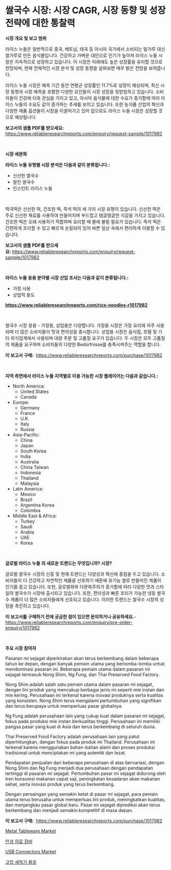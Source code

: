 <p><h1>쌀국수 시장: 시장 CAGR, 시장 동향 및 성장 전략에 대한 통찰력</h1></p><p><strong>시장 개요 및 보고 범위</strong></p>
<p><p>라이스 누들은 일반적으로 중국, 베트남, 태국 등 아시아 국가에서 소비되는 밀가루 대신 쌀가루로 만든 음식물입니다. 건강하고 가벼운 대안으로 인기가 높아져 라이스 누들 시장은 지속적으로 성장하고 있습니다. 이 시장은 미래에도 높은 성장률을 유지할 것으로 전망되며, 현재 전체적인 시장 분석 및 성장 동향을 살펴보면 매우 밝은 전망을 보여줍니다. </p><p>라이스 누들 시장은 예측 기간 동안 연평균 성장률인 11.7%로 성장이 예상되며, 최신 시장 동향과 시장 예측을 포함한 다양한 요인들이 시장 성장을 뒷받침하고 있습니다. 소비자들이 건강에 더욱 관심을 가지고 있고, 아시아 음식물에 대한 수요가 증가함에 따라 라이스 누들의 수요도 같이 증가하는 추세를 보이고 있습니다. 또한 농식품 산업의 혁신과 다양한 제품 옵션들이 시장을 이끌어가고 있어 앞으로도 라이스 누들 시장은 성장할 것으로 예상됩니다.</p></p>
<p><strong>보고서의 샘플 PDF를 받으세요:</strong> <a href="https://www.reliableresearchreports.com/enquiry/request-sample/1017982">https://www.reliableresearchreports.com/enquiry/request-sample/1017982</a></p>
<p>&nbsp;</p>
<p><strong>시장 세분화</strong></p>
<p><strong>라이스 누들 유형별 시장 분석은 다음과 같이 분류됩니다.:</strong></p>
<p><ul><li>신선한 쌀국수</li><li>말린 쌀국수</li><li>인스턴트 라이스 누들</li></ul></p>
<p>&nbsp;</p>
<p><p>떡국떡은 신선한 떡, 건조한 떡, 즉석 떡의 세 가지 시장 유형이 있습니다. 신선한 떡은 주로 신선한 재료를 사용하여 만들어지며 부드럽고 탱글탱글한 식감을 가지고 있습니다. 건조한 떡은 오래 사용하기 적합하며 요리할 때 물에 불릴 필요가 있습니다. 즉석 떡은 간편하게 조리할 수 있고 빠르게 손질되어 있어 바쁜 일상 속에서 편리하게 이용할 수 있습니다.</p></p>
<p><strong>보고서의 샘플 PDF를 받으세요:</strong>&nbsp;<a href="https://www.reliableresearchreports.com/enquiry/request-sample/1017982">https://www.reliableresearchreports.com/enquiry/request-sample/1017982</a></p>
<p>&nbsp;</p>
<p><strong> 라이스 누들 응용 분야별 시장 산업 조사는 다음과 같이 분류됩니다.:</strong></p>
<p><ul><li>가정 사용</li><li>상업적 용도</li></ul></p>
<p><strong><a href="https://www.reliableresearchreports.com/rice-noodles-r1017982">https://www.reliableresearchreports.com/rice-noodles-r1017982</a></strong></p>
<p>&nbsp;</p>
<p><p>쌀국수 시장 응용 - 가정용, 상업용은 다양합니다. 가정용 시장은 가정 요리에 자주 사용되며 더 많은 소비자들이 맛과 편의성을 중시합니다. 상업용 시장은 음식점, 호텔 및 기타 외식업계에서 사용되며 대량 주문 및 고품질 요구가 있습니다. 두 시장은 모두 고품질의 제품을 요구하며 소비자들의 다양한 Bedürfnisse를 충족시켜주는 역할을 합니다.</p></p>
<p><strong>이 보고서 구매:</strong>&nbsp; <a href="https://www.reliableresearchreports.com/purchase/1017982">https://www.reliableresearchreports.com/purchase/1017982</a></p>
<p>&nbsp;</p>
<p><strong>지역 측면에서 라이스 누들 지역별로 이용 가능한 시장 플레이어는 다음과 같습니다.:</strong></p>
<p><ul>
    <li>
        North America:
        <ul>
            <li>United States</li>
            <li>Canada</li>
        </ul>
    </li>
    <li>
        Europe:
        <ul>
            <li>Germany</li>
            <li>France</li>
            <li>U.K.</li>
            <li>Italy</li>
            <li>Russia</li>
        </ul>
    </li>
    <li>
        Asia-Pacific:
        <ul>
            <li>China</li>
            <li>Japan</li>
            <li>South Korea</li>
            <li>India</li>
            <li>Australia</li>
            <li>China Taiwan</li>
            <li>Indonesia</li>
            <li>Thailand</li>
            <li>Malaysia</li>
        </ul>
    </li>
    <li>
        Latin America:
        <ul>
            <li>Mexico</li>
            <li>Brazil</li>
            <li>Argentina Korea</li>
            <li>Colombia</li>
        </ul>
    </li>
    <li>
        Middle East & Africa:
        <ul>
            <li>Turkey</li>
            <li>Saudi</li>
            <li>Arabia</li>
            <li>UAE</li>
            <li>Korea</li>
        </ul>
    </li>
    </ul></p>
<p>&nbsp;</p>
<p><strong>글로벌 라이스 누들 의 새로운 트렌드는 무엇입니까? 시장?</strong></p>
<p><p>글로벌 쌀국수 시장의 신흥 및 현재 트렌드는 다양성과 혁신에 중점을 두고 있습니다. 소비자들이 더 건강하고 자연적인 제품을 선호하기 때문에 유기농 쌀로 만들어진 제품이 인기를 끌고 있습니다. 또한, 글로벌화와 다문화주의가 증가함에 따라 다양한 맛과 스타일의 쌀국수가 시장에 출시되고 있습니다. 또한, 편리성과 빠른 조리가 가능한 냉동 쌀국수 제품이 더 많은 소비자들에게 선호되고 있습니다. 이러한 트렌드는 쌀국수 시장의 성장을 촉진하고 있습니다.</p></p>
<p><strong>이 보고서를 구매하기 전에 궁금한 점이 있으면 문의하거나 공유하세요.</strong>- <a href="https://www.reliableresearchreports.com/enquiry/pre-order-enquiry/1017982">https://www.reliableresearchreports.com/enquiry/pre-order-enquiry/1017982</a></p>
<p>&nbsp;</p>
<p><strong>주요 시장 참여자</strong></p>
<p><p>Pasaran mi sejagat diperkirakan akan terus berkembang dalam beberapa tahun ke depan, dengan banyak pemain utama yang berlomba-lomba untuk mendominasi pasaran ini. Beberapa pemain utama dalam pasaran mi sejagat termasuk Nong Shim, Ng Fung, dan Thai Preserved Food Factory.</p><p>Nong Shim adalah salah satu pemain utama dalam pasaran mi sejagat, dengan lini produk yang mencakup berbagai jenis mi seperti mie instan dan mie kering. Perusahaan ini terkenal karena inovasi produknya serta kualitas yang konsisten. Nong Shim terus mengalami pertumbuhan yang signifikan dan terus berupaya untuk memperluas pasar globalnya.</p><p>Ng Fung adalah perusahaan lain yang cukup kuat dalam pasaran mi sejagat, fokus pada produksi mie instan berkualitas tinggi. Perusahaan ini memiliki pangsa pasar yang kuat di Asia dan terus berkembang di seluruh dunia.</p><p>Thai Preserved Food Factory adalah perusahaan lain yang patut diperhitungkan, dengan fokus pada produk mi Thailand. Perusahaan ini terkenal karena menggunakan bahan-bahan alami dan proses produksi tradisional untuk menciptakan mi yang autentik dan lezat.</p><p>Pendapatan penjualan dari beberapa perusahaan di atas bervariasi, dengan Nong Shim dan Ng Fung menjadi dua perusahaan dengan pendapatan tertinggi di pasaran mi sejagat. Pertumbuhan pasar mi sejagat didorong oleh tren konsumsi makanan cepat saji, peningkatan kesadaran akan makanan sehat, serta inovasi produk yang terus berkembang.</p><p>Dengan persaingan yang semakin ketat di pasar mi sejagat, para pemain utama terus berusaha untuk memperluas lini produk, meningkatkan kualitas, dan menjangkau pasar global baru. Pasar mi sejagat diprediksi akan terus berkembang dan menjadi semakin kompetitif di masa depan.</p></p>
<p><strong>이 보고서 구매:</strong>&nbsp;&nbsp;<a href="https://www.reliableresearchreports.com/purchase/1017982">https://www.reliableresearchreports.com/purchase/1017982</a></p>
<p><p><a href="https://www.linkedin.com/pulse/metal-tableware-market-exploring-share-trends-future-growth-gifde?trackingId=ez4EwITa6xSbuj1Cmldsug%3D%3D">Metal Tableware Market</a></p><p><a href="https://medium.com/@tonyolfson67562023/%EC%95%88%EA%B3%BC-%EC%9D%98%ED%95%99-%EC%9E%A5%EB%B9%84-%EC%8B%9C%EC%9E%A5-%EA%B7%9C%EB%AA%A8-cagr-%ED%8A%B8%EB%A0%8C%EB%93%9C-2024-2030-82af9fe22d94">안과 의료 장비</a></p><p><a href="https://www.linkedin.com/pulse/usb-connectors-market-comprehensive-assessment-type-application-70d0c?trackingId=JT8j221zyVmfMLTFOCQXXw%3D%3D">USB Connectors Market</a></p><p><a href="https://medium.com/@arthuralety6767836754/%EC%95%95%EB%A0%A5-%EC%84%B8%EC%B2%99%EA%B8%B0-%ED%8E%8C%ED%94%84-%EC%8B%9C%EC%9E%A5-%ED%86%B5%EC%B0%B0-%EC%8B%9C%EC%9E%A5-%EB%8F%99%ED%96%A5-%EC%84%B1%EC%9E%A5-2024%EB%85%84%EB%B6%80%ED%84%B0-2031%EB%85%84%EA%B9%8C%EC%A7%80%EC%9D%98-%EC%98%88%EC%B8%A1-1c67b9557267">고압 세척기 펌프</a></p></p>